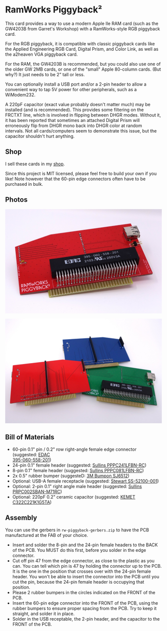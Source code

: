 # RamWorks Piggyback²

This card provides a way to use a modern Apple IIe RAM card (such as the GW4203B from Garret's Workshop) with a RamWorks-style RGB piggyback card.

For the RGB piggyback, it is compatible with classic piggyback cards like the Applied Engineering RGB Card, Digital Prism, and Color Link, as well as the a2heaven VGA piggyback card.

For the RAM, the GW4203B is recommended, but you could also use one of the older GW 2MB cards, or one of the "small" Apple 80-column cards. (But why?) It just needs to be 2" tall or less.

You can optionally install a USB port and/or a 2-pin header to allow a convenient way to tap 5V power for other peripherals, such as a WiModem232.

A 220pF capacitor (exact value probably doesn't matter much) may be installed (and is recommended). This provides some filtering on the FRCTXT line, which is involved in flipping between DHGR modes. Without it, it has been reported that sometimes an attached Digital Prism will erroneously flip from DHGR mono back into DHGR color at random intervals. Not all cards/computers seem to demonstrate this issue, but the capacitor shouldn't hurt anything.

## Shop

I sell these cards in my [shop](http://lexingtoninfosystems.com).

Since this project is MIT licensed, please feel free to build your own if you like! Note however that the 60-pin edge connectors often have to be purchased in bulk.

## Photos

![Photo of assembled card](photo1.jpg)

![Photo of 3 assembled cards, including back](photo2.jpg)

## Bill of Materials

* 60-pin 0.1" pin / 0.2" row right-angle female edge connector (suggested: [EDAC 	
395-060-558-201](https://www.digikey.com/en/products/detail/edac-inc/395-060-558-201/10885109))
* 24-pin 0.1" female header (suggested: [Sullins PPPC241LFBN-RC](https://www.digikey.com/en/products/detail/sullins-connector-solutions/PPPC241LFBN-RC/810196))
* 8-pin 0.1" female header (suggested: [Sullins PPPC081LFBN-RC](https://www.digikey.com/product-detail/en/sullins-connector-solutions/PPPC081LFBN-RC/S7041-ND/810180))
* 2x 0.5" rubber bumper (suggesteD: [3M Bumpon SJ6512](https://www.digikey.com/en/products/detail/3m/SJ6512/3866123))
* Optional: USB-A female receptacle (suggested: [Stewart SS-52100-001](https://www.digikey.com/en/products/detail/stewart-connector/SS-52100-001/7902377))
* Optional: 2-pin 0.1" right angle male header (suggested: [Sullins PRPC002SBAN-M71RC](https://www.digikey.com/en/products/detail/sullins-connector-solutions/PRPC002SBAN-M71RC/2775332))
* Optional: 220pF 0.2" ceramic capacitor (suggested: [KEMET C322C221K1G5TA](https://www.digikey.com/en/products/detail/kemet/C322C221K1G5TA/3726159))

## Assembly

You can use the gerbers in `rw-piggyback-gerbers.zip` to have the PCB manufactured at the FAB of your choice.

* Insert and solder the 8-pin and the 24-pin female headers to the BACK of the PCB. You MUST do this first, before you solder in the edge connector.
* Cut off pin 47 from the edge connector, as close to the plastic as you can. You can tell which pin is 47 by holding the connector up to the PCB. It is the one in the position that crosses over with the 24-pin female header. You won't be able to insert the connector into the PCB until you cut the pin, because the 24-pin female header is occupying that position.
* Please 2 rubber bumpers in the circles indicated on the FRONT of the PCB.
* Insert the 60-pin edge connector into the FRONT of the PCB, using the rubber bumpers to ensure proper spacing from the PCB. Try to keep it straight, and solder it in place.
* Solder in the USB receptable, the 2-pin header, and the capacitor to the FRONT of the PCB.
